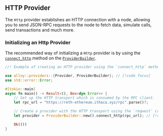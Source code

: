 ## HTTP Provider

The `Http` provider establishes an HTTP connection with a node, allowing you to send JSON-RPC requests to the node to fetch data, simulate calls, send transactions and much more.

### Initializing an Http Provider

The recommended way of initializing a `Http` provider is by using the [`connect_http`](https://docs.rs/alloy/latest/alloy/providers/struct.ProviderBuilder.html#method.connect_http) method on the [`ProviderBuilder`](https://docs.rs/alloy/latest/alloy/providers/struct.ProviderBuilder.html).

```rust
//! Example of creating an HTTP provider using the `connect_http` method on the `ProviderBuilder`.

use alloy::providers::{Provider, ProviderBuilder}; // [!code focus]
use std::error::Error;

#[tokio::main]
async fn main() -> Result<(), Box<dyn Error>> {
    // Set up the HTTP transport which is consumed by the RPC client.
    let rpc_url = "https://reth-ethereum.ithaca.xyz/rpc".parse()?;

    // Create a provider with the HTTP transport using the `reqwest` crate.
    let provider = ProviderBuilder::new().connect_http(rpc_url); // [!code focus]

    Ok(())
}
```
